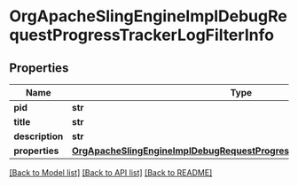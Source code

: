 # OrgApacheSlingEngineImplDebugRequestProgressTrackerLogFilterInfo

## Properties
Name | Type | Description | Notes
------------ | ------------- | ------------- | -------------
**pid** | **str** |  | [optional] 
**title** | **str** |  | [optional] 
**description** | **str** |  | [optional] 
**properties** | [**OrgApacheSlingEngineImplDebugRequestProgressTrackerLogFilterProperties**](OrgApacheSlingEngineImplDebugRequestProgressTrackerLogFilterProperties.md) |  | [optional] 

[[Back to Model list]](../README.md#documentation-for-models) [[Back to API list]](../README.md#documentation-for-api-endpoints) [[Back to README]](../README.md)


